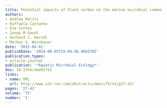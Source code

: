 ```yaml
---
title: Potential impacts of black carbon on the marine microbial community
authors:
- Andrea Malits
- Raffaela Cattaneo
- Eva Sintes
- Josep M Gasol
- Gerhard J. Herndl
- Markus G. Weinbauer
date: '2015-04-01'
publishDate: '2024-08-05T15:04:46.968370Z'
publication_types:
- article-journal
publication: '*Aquatic Microbial Ecology*'
doi: 10.3354/ame01742
links:
- name: URL
  url: http://www.int-res.com/abstracts/ame/v75/n1/p27-42/
pages: '27-42'
volume: '75'
number: '1'
---
```

